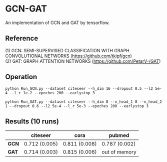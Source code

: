 # GCN-GAT
An implementation of GCN and GAT by tensorflow.

## Reference
(1) GCN: SEMI-SUPERVISED CLASSIFICATION WITH GRAPH CONVOLUTIONAL NETWORKS (https://github.com/tkipf/gcn)   
(2) GAT: GRAPH ATTENTION NETWORKS (https://github.com/PetarV-/GAT)

## Operation
```
python Run_GCN.py --dataset citeseer --h_dim 16 --dropout 0.5 --l2 5e-4 --l_r 1e-2 --epoches 200 --earlystop 3
```

```
python Run_GAT.py --dataset citeseer --h_dim 8 --n_head_1 8 --n_head_2 1 --dropout 0.6 --l2 5e-4 --l_r 5e-3 --epoches 200 --earlystop 3
```

## Results (10 runs)                    
|        | **citeseer**  |   **cora**    |   **pubmed**  |  
|   --   |      --       |      --       |      --       |  
|**GCN** | 0.712 (0.005) | 0.811 (0.008) | 0.787 (0.002) |   
|**GAT** | 0.714 (0.003) | 0.815 (0.006) | out of memory |   
